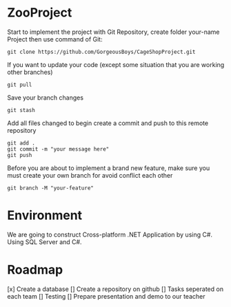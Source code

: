 # ZooProject

Start to implement the project with Git Repository, create folder your-name Project then use command of Git:

```
git clone https://github.com/GorgeousBoys/CageShopProject.git
```

If you want to update your code (except some situation that you are working other branches)
```
git pull
```

Save your branch changes
```
git stash
```

Add all files changed to begin create a commit and push to this remote repository
```
git add .
git commit -m "your message here"
git push
```

Before you are about to implement a brand new feature, make sure you must create your own branch for avoid conflict each other
```
git branch -M "your-feature"
```

# Environment
We are going to construct Cross-platform .NET Application by using C#. Using SQL Server and C#.

# Roadmap

[x] Create a database
[] Create a repository on github
[] Tasks seperated on each team
[] Testing
[] Prepare presentation and demo to our teacher
